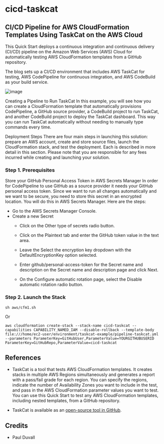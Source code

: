 # cicd-taskcat
## CI/CD Pipeline for AWS CloudFormation Templates Using TaskCat on the AWS Cloud

This Quick Start deploys a continuous integration and continuous delivery (CI/CD) pipeline on the Amazon Web Services (AWS) Cloud for automatically testing AWS CloudFormation templates from a GitHub repository. 

The blog sets up a CI/CD environment that includes AWS TaskCat for testing, AWS CodePipeline for continuous integration, and AWS CodeBuild as your build service.

![image](https://user-images.githubusercontent.com/91735129/135618914-dada2b6e-0fa6-4ff9-8367-92a37ae1649b.png)



Creating a Pipeline to Run TaskCat
In this example, you will see how you can create a CloudFormation template that automatically provisions CodePipeline, a GitHub source provider, a CodeBuild project to run TaskCat, and another CodeBuild project to deploy the TaskCat dashboard. This way you can run TaskCat automatically without needing to manually type commands every time.

Deployment Steps
There are four main steps in launching this solution: prepare an AWS account, create and store source files, launch the CloudFormation stack, and test the deployment. Each is described in more detail in this section. Please note that you are responsible for any fees incurred while creating and launching your solution.

### Step 1. Prerequisites
Store your GitHub Personal Access Token in AWS Secrets Manager
In order for CodePipeline to use GitHub as a source provider it needs your GitHub personal access token. Since we want to run all changes automatically and we want to be secure, you need to store this secret in an encrypted location. You will do this in AWS Secrets Manager. Here are the steps:


- Go to the AWS Secrets Manager Console.
- Create a new Secret
   - Click on the Other type of secrets radio button.
   - Click on the Plaintext tab and enter the GitHub token value in the text area. 
   - Leave the Select the encryption key dropdown with the DefaultEncryptionKey option selected.

   - Enter github/personal-access-token for the Secret name and description on the Secret name and description page and click Next.
  
   - On the Configure automatic rotation page, select the Disable automatic rotation radio button.

### Step 2. Launch the Stack
````
sh aws/cfm1.sh
````
Or 
````
aws cloudformation create-stack --stack-name cicd-taskcat --capabilities CAPABILITY_NAMED_IAM --disable-rollback --template-body file:///home/ec2-user/environment/taskcat-example/pipeline-taskcat.yml --parameters ParameterKey=GitHubUser,ParameterValue=YOURGITHUBUSERID ParameterKey=GitHubRepo,ParameterValue=cicd-taskcat
````

## References

  - TaskCat is a tool that tests AWS CloudFormation templates. It creates stacks in multiple AWS Regions simultaneously and generates a report with a pass/fail grade for each region. You can specify the regions, indicate the number of Availability Zones you want to include in the test, and pass in the AWS CloudFormation parameter values you want to test. You can use this Quick Start to test any AWS CloudFormation templates, including nested templates, from a GitHub repository.

  - TaskCat is available as an [open-source tool in GitHub](https://github.com/aws-quickstart/taskcat).

## Credits
  - Paul Duvall


